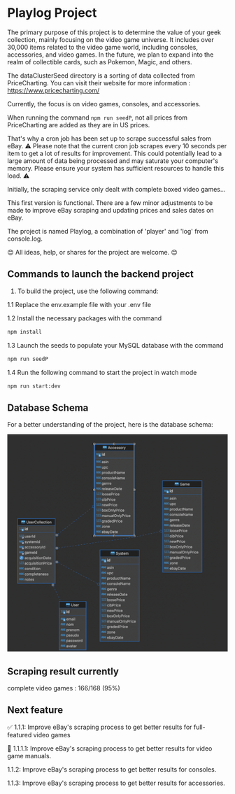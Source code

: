 # Playlog Project

The primary purpose of this project is to determine the value of your geek collection, mainly focusing on the video game universe. It includes over 30,000 items related to the video game world, including consoles, accessories, and video games. In the future, we plan to expand into the realm of collectible cards, such as Pokemon, Magic, and others.

The dataClusterSeed directory is a sorting of data collected from PriceCharting. You can visit their website for more information : https://www.pricecharting.com/

Currently, the focus is on video games, consoles, and accessories.

When running the command `npm run seedP`, not all prices from PriceCharting are added as they are in US prices.

That's why a cron job has been set up to scrape successful sales from eBay. ⚠️ Please note that the current cron job scrapes every 10 seconds per item to get a lot of results for improvement. This could potentially lead to a large amount of data being processed and may saturate your computer's memory. Please ensure your system has sufficient resources to handle this load. ⚠️

Initially, the scraping service only dealt with complete boxed video games...

This first version is functional. There are a few minor adjustments to be made to improve eBay scraping and updating prices and sales dates on eBay.

The project is named Playlog, a combination of 'player' and 'log' from console.log.

😊 All ideas, help, or shares for the project are welcome. 😊

## Commands to launch the backend project

1. To build the project, use the following command:

1.1 Replace the env.example file with your .env file

1.2 Install the necessary packages with the command

```bash
npm install
```

1.3 Launch the seeds to populate your MySQL database with the command

```bash
npm run seedP
```

1.4 Run the following command to start the project in watch mode

```bash
npm run start:dev
```

## Database Schema

For a better understanding of the project, here is the database schema:

![Database Schema](/img/Database.png)

## Scraping result currently

complete video games : 166/168 (95%)

## Next feature 

✅ 1.1.1: Improve eBay's scraping process to get better results for full-featured video games 

🚧 1.1.1.1: Improve eBay's scraping process to get better results for video game manuals. 

1.1.2: Improve eBay's scraping process to get better results for consoles.

1.1.3: Improve eBay's scraping process to get better results for accessories.



